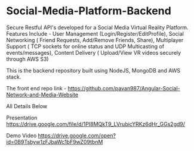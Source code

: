 # Social-Media-Platform-Backend
Secure Restful API's developed for a Social Media Virtual Reality Platform. Features Include - User Management (Login/Register/EditProfile), Social Networking ( Friend Requests, Add/Remove Friends, Share), Multiplayer Support ( TCP sockets for online status and UDP Multicasting of events/messages), Content Delivery ( Upload/View VR videos securely through AWS S3)

This is the backend repository built using NodeJS, MongoDB and AWS stack.

The front end repo link -
https://github.com/pavan987/Angular-Social-Network-and-Media-Website

All Details Below

Presentation https://drive.google.com/file/d/1PI8MQkT9_LVrubicYRKz6dHr_GGs2gd9/

Demo Video https://drive.google.com/open?id=0B9Tsbyw1zFJbaWc1bF9wZ09tbnM
